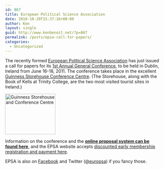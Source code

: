 ```yaml
---
id: 867
title: European Political Science Association
date: 2010-10-20T15:37:16+00:00
author: Ken
layout: single
guid: http://www.kenbenoit.net/?p=867
permalink: /posts/epsa-call-for-papers/
categories:
  - Uncategorized
---
```

The recently formed [European Political Science Association](http://www.epsanet.org "European Political Science Association") has just issued a call for papers for its [1st Annual General Conference](http://www.epsanet.org/generalconference2011.html "EPSA General Conference 2011"), to be held in Dublin, Ireland from June 16-18, 2011. The conference takes place in the excellent [Guinness Storehouse Conference Centre](http://www.guinness-storehouse.com/en/meetingsevents.aspx). (The Storehouse, along with the Book of Kells at Trinity College, are the two most visited tourist sites in Ireland.)

[<img class="alignright size-full wp-image-868" title="guinness-storehouse" src="http://www.kenbenoit.net/wp-content/uploads/2010/10/guinness-storehouse.jpg" alt="Guinness Storehouse and Conference Centre" width="162" height="131" />](http://www.kenbenoit.net/wp-content/uploads/2010/10/guinness-storehouse.jpg)

Information on the conference and the **[online proposal system can be found here](http://www.epsanet.org/generalconference2011.html)**, and the EPSA website accepts [discounted early membership registration and payment here](http://www.epsanet.org/join.html).

EPSA is also on [Facebook](http://www.facebook.com/pages/European-Political-Science-Association/130232720338287) and Twitter ([@europsa](http://www.twitter.com/europsa)) if you fancy those.
